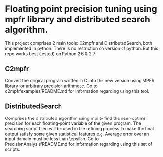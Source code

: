 # Floating point precision tuning using mpfr library and distributed search algorithm.
This project comprises 2 main tools: C2mpfr and DistributedSearch, both implemented in python.
There is no restriction on version of python. But this repo works best (tested) on Python 2.6 & 2.7
## C2mpfr
  Convert the original program written in C into the new version using MPFR library for arbitrary precision arithmetic.
  Go to c2mpfr/examples/README.md for information regarding using this tool.
## DistributedSearch
  Comprises the distributed algorithm using mpi to find the near-optimal precision for each floating-point variable of the given program.
  The searching script then will be used in the refining process to make the final output satisfy some given statistical features e.g. Average error over an input domain must be less than \epsilon.
  Go to PrecisionAnalysis/README.md for information regarding using this set of scripts.
